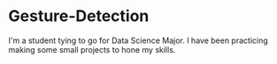 # Gesture-Detection
I'm a student tying to go for Data Science Major. I have been practicing making some small projects to hone my skills.
